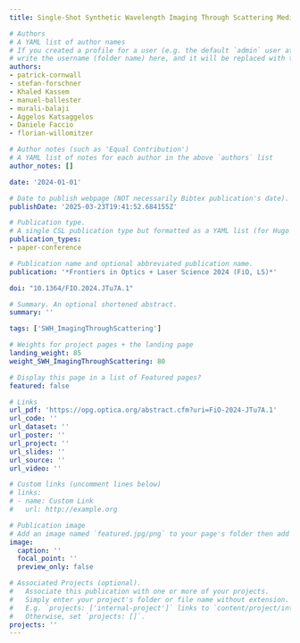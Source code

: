```yaml
---
title: Single-Shot Synthetic Wavelength Imaging Through Scattering Media

# Authors
# A YAML list of author names
# If you created a profile for a user (e.g. the default `admin` user at `content/authors/admin/`), 
# write the username (folder name) here, and it will be replaced with their full name and linked to their profile.
authors:
- patrick-cornwall
- stefan-forschner
- Khaled Kassem
- manuel-ballester
- murali-balaji
- Aggelos Katsaggelos
- Daniele Faccio
- florian-willomitzer

# Author notes (such as 'Equal Contribution')
# A YAML list of notes for each author in the above `authors` list
author_notes: []

date: '2024-01-01'

# Date to publish webpage (NOT necessarily Bibtex publication's date).
publishDate: '2025-03-23T19:41:52.684155Z'

# Publication type.
# A single CSL publication type but formatted as a YAML list (for Hugo requirements).
publication_types:
- paper-conference

# Publication name and optional abbreviated publication name.
publication: '*Frontiers in Optics + Laser Science 2024 (FiO, LS)*'

doi: "10.1364/FIO.2024.JTu7A.1"

# Summary. An optional shortened abstract.
summary: ''

tags: ['SWH_ImagingThroughScattering']

# Weights for project pages + the landing page
landing_weight: 85
weight_SWH_ImagingThroughScattering: 80

# Display this page in a list of Featured pages?
featured: false

# Links
url_pdf: 'https://opg.optica.org/abstract.cfm?uri=FiO-2024-JTu7A.1'
url_code: ''
url_dataset: ''
url_poster: ''
url_project: ''
url_slides: ''
url_source: ''
url_video: ''

# Custom links (uncomment lines below)
# links:
# - name: Custom Link
#   url: http://example.org

# Publication image
# Add an image named `featured.jpg/png` to your page's folder then add a caption below.
image:
  caption: ''
  focal_point: ''
  preview_only: false

# Associated Projects (optional).
#   Associate this publication with one or more of your projects.
#   Simply enter your project's folder or file name without extension.
#   E.g. `projects: ['internal-project']` links to `content/project/internal-project/index.md`.
#   Otherwise, set `projects: []`.
projects: ''
---
```

